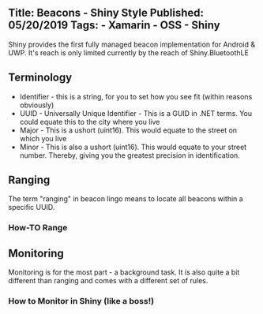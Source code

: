 Title: Beacons - Shiny Style
Published: 05/20/2019
Tags:
    - Xamarin
    - OSS
    - Shiny
---

Shiny provides the first fully managed beacon implementation for Android & UWP.  It's reach is only limited currently by the reach of Shiny.BluetoothLE

## Terminology

* Identifier - this is a string, for you to set how you see fit (within reasons obviously)
* UUID - Universally Unique Identifier - This is a GUID in .NET terms.  You could equate this to the city where you live
* Major - This is a ushort (uint16).  This would equate to the street on which you live
* Minor - This is also a ushort (uint16).  This would equate to your street number.  Thereby, giving you the greatest precision in identification.


## Ranging

The term "ranging" in beacon lingo means to locate all beacons within a specific UUID.  

### How-TO Range

## Monitoring

Monitoring is for the most part - a background task.  It is also quite a bit different than ranging and comes with a different set of rules.


### How to Monitor in Shiny (like a boss!)
